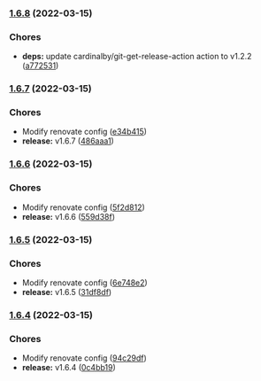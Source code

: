 ### [1.6.8](https://github.com/CleverShuttle/gh-composite-actions/compare/v1.6.7...v1.6.8) (2022-03-15)


### Chores

* **deps:** update cardinalby/git-get-release-action action to v1.2.2 ([a772531](https://github.com/CleverShuttle/gh-composite-actions/commit/a7725318749d582d23c359f18edd81e6806ff945))

### [1.6.7](https://github.com/CleverShuttle/gh-composite-actions/compare/v1.6.6...v1.6.7) (2022-03-15)


### Chores

* Modify renovate config ([e34b415](https://github.com/CleverShuttle/gh-composite-actions/commit/e34b4157fb2ab934a38d66e5912e209e33e485fb))
* **release:** v1.6.7 ([486aaa1](https://github.com/CleverShuttle/gh-composite-actions/commit/486aaa1adf27ba209f5c4c7b9b8898f84278bda4))

### [1.6.6](https://github.com/CleverShuttle/gh-composite-actions/compare/v1.6.5...v1.6.6) (2022-03-15)


### Chores

* Modify renovate config ([5f2d812](https://github.com/CleverShuttle/gh-composite-actions/commit/5f2d812a4edc3d9a83bd3a5ddc1573fe66f1463f))
* **release:** v1.6.6 ([559d38f](https://github.com/CleverShuttle/gh-composite-actions/commit/559d38f6a112dee01055edc085e5411d248768b5))

### [1.6.5](https://github.com/CleverShuttle/gh-composite-actions/compare/v1.6.4...v1.6.5) (2022-03-15)


### Chores

* Modify renovate config ([6e748e2](https://github.com/CleverShuttle/gh-composite-actions/commit/6e748e2d94f25f8c5f743bd49543ff167e4555d5))
* **release:** v1.6.5 ([31df8df](https://github.com/CleverShuttle/gh-composite-actions/commit/31df8dfaba57ed773d618988b1dbd1951c5ea1a1))

### [1.6.4](https://github.com/CleverShuttle/gh-composite-actions/compare/v1.6.3...v1.6.4) (2022-03-15)


### Chores

* Modify renovate config ([94c29df](https://github.com/CleverShuttle/gh-composite-actions/commit/94c29df7cb13a9cbd39bd9ae67ad33b73856ac37))
* **release:** v1.6.4 ([0c4bb19](https://github.com/CleverShuttle/gh-composite-actions/commit/0c4bb19e0394d8e3425815ba2d6ce63503e71c02))

